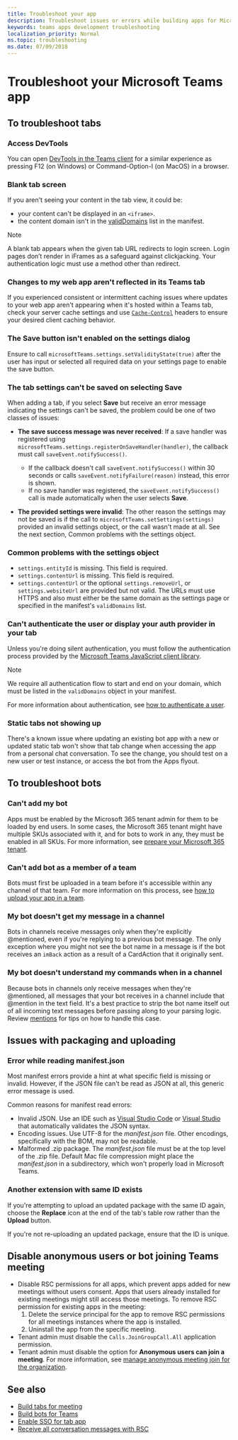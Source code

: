 ```yaml
---
title: Troubleshoot your app
description: Troubleshoot issues or errors while building apps for Microsoft Teams
keywords: teams apps development troubleshooting
localization_priority: Normal
ms.topic: troubleshooting
ms.date: 07/09/2018
---
```


# Troubleshoot your Microsoft Teams app

## To troubleshoot tabs

### Access DevTools

You can open [DevTools in the Teams client](~/tabs/how-to/developer-tools.md) for a similar experience as pressing F12 (on Windows) or Command-Option-I (on MacOS) in a browser.

### Blank tab screen

If you aren't seeing your content in the tab view, it could be:

* your content can't be displayed in an `<iframe>`.
* the content domain isn't in the [validDomains](~/resources/schema/manifest-schema.md#validdomains) list in the manifest.

> [!NOTE]
> A blank tab appears when the given tab URL redirects to login screen. Login pages don’t render in iFrames as a safeguard against clickjacking. Your authentication logic must use a method other than redirect.

### Changes to my web app aren't reflected in its Teams tab

If you experienced consistent or intermittent caching issues where updates to your web app aren't appearing when it's hosted within a Teams tab, check your server cache settings and use [`Cache-Control`](https://developer.mozilla.org/en-US/docs/Web/HTTP/Headers/Cache-Control) headers to ensure your desired client caching behavior.

### The Save button isn't enabled on the settings dialog

Ensure to call `microsoftTeams.settings.setValidityState(true)` after the user has input or selected all required data on your settings page to enable the save button.

### The tab settings can't be saved on selecting Save

When adding a tab, if you select **Save** but receive an error message indicating the settings can't be saved, the problem could be one of two classes of issues:

* **The save success message was never received**: If a save handler was registered using `microsoftTeams.settings.registerOnSaveHandler(handler)`, the callback must call `saveEvent.notifySuccess()`.

  * If the callback doesn't call `saveEvent.notifySuccess()` within 30 seconds or calls `saveEvent.notifyFailure(reason)` instead, this error is shown.
  * If no save handler was registered, the `saveEvent.notifySuccess()` call is made automatically when the user selects **Save**.

* **The provided settings were invalid**: The other reason the settings may not be saved is if the call to `microsoftTeams.setSettings(settings)` provided an invalid settings object, or the call wasn't made at all. See the next section, Common problems with the settings object.

### Common problems with the settings object

* `settings.entityId` is missing. This field is required.
* `settings.contentUrl` is missing. This field is required.
* `settings.contentUrl` or the optional `settings.removeUrl`, or `settings.websiteUrl` are provided but not valid. The URLs must use HTTPS and also must either be the same domain as the settings page or specified in the manifest's `validDomains` list.

### Can't authenticate the user or display your auth provider in your tab

Unless you're doing silent authentication, you must follow the authentication process provided by the [Microsoft Teams JavaScript client library](/javascript/api/overview/msteams-client).

> [!NOTE]
> We require all authentication flow to start and end on your domain, which must be listed in the `validDomains` object in your manifest.

For more information about authentication, see [how to authenticate a user](~/concepts/authentication/authentication.md).

### Static tabs not showing up

There's a known issue where updating an existing bot app with a new or updated static tab won't show that tab change when accessing the app from a personal chat conversation.  To see the change, you should test on a new user or test instance, or access the bot from the Apps flyout.

## To troubleshoot bots

### Can't add my bot

Apps must be enabled by the Microsoft 365 tenant admin for them to be loaded by end users. In some cases, the Microsoft 365 tenant might have multiple SKUs associated with it, and for bots to work in any, they must be enabled in all SKUs. For more information, see [prepare your Microsoft 365 tenant](~/concepts/build-and-test/prepare-your-o365-tenant.md).

### Can't add bot as a member of a team

Bots must first be uploaded in a team before it's accessible within any channel of that team. For more information on this process, see [how to upload your app in a team](~/concepts/deploy-and-publish/apps-upload.md).

### My bot doesn't get my message in a channel

Bots in channels receive messages only when they're explicitly @mentioned, even if you're replying to a previous bot message. The only exception where you might not see the bot name in a message is if the bot receives an `imBack` action as a result of a CardAction that it originally sent.

### My bot doesn't understand my commands when in a channel

Because bots in channels only receive messages when they're @mentioned, all messages that your bot receives in a channel include that @mention in the text field. It's a best practice to strip the bot name itself out of all incoming text messages before passing along to your parsing logic. Review [mentions](../bots/how-to/conversations/channel-and-group-conversations.md#work-with-mentions) for tips on how to handle this case.

## Issues with packaging and uploading

### Error while reading manifest.json

Most  manifest errors provide a hint at what specific field is missing or invalid. However, if the JSON file can't be read as JSON at all, this generic error message is used.

Common reasons for manifest read errors:

* Invalid JSON. Use an IDE such as [Visual Studio Code](https://code.visualstudio.com) or [Visual Studio](https://www.visualstudio.com/vs/) that automatically validates the JSON syntax.
* Encoding issues. Use UTF-8 for the *manifest.json* file. Other encodings, specifically with the BOM, may not be readable.
* Malformed .zip package. The *manifest.json* file must be at the top level of the .zip file. Default Mac file compression might place the *manifest.json* in a subdirectory, which won't properly load in Microsoft Teams.

### Another extension with same ID exists

If you're attempting to upload an updated package with the same ID again, choose the **Replace** icon at the end of the tab's table row rather than the **Upload** button.

If you're not re-uploading an updated package, ensure that the ID is unique.

## Disable anonymous users or bot joining Teams meeting

* Disable RSC permissions for all apps, which prevent apps added for new meetings without users consent. Apps that users already installed for existing meetings might still access those meetings. To remove RSC permission for existing apps in the meeting:
  1. Delete the service principal for the app to remove RSC permissions for all meetings instances where the app is installed.
  1. Uninstall the app from the specific meeting.
* Tenant admin must disable the `Calls.JoinGroupCall.All` application permission.
* Tenant admin must disable the option for **Anonymous users can join a meeting**. For more information, see [manage anonymous meeting join for the organization](/microsoftteams/anonymous-users-in-meetings#manage-anonymous-meeting-join-for-the-organization).

## See also

* [Build tabs for meeting](../apps-in-teams-meetings/build-tabs-for-meeting.md)
* [Build bots for Teams](../bots/what-are-bots.md)
* [Enable SSO for tab app](../tabs/how-to/authentication/tab-sso-overview.md)
* [Receive all conversation messages with RSC](../bots/how-to/conversations/channel-messages-with-rsc.md)
